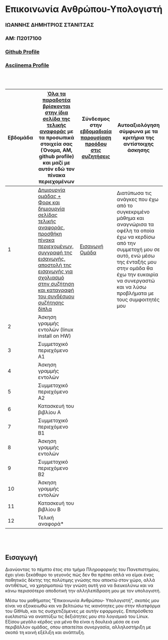 # Επικοινωνία Ανθρώπου-Υπολογιστή

### ΙΩΑΝΝΗΣ ΔΗΜΗΤΡΙΟΣ ΣΤΑΝΙΤΣΑΣ
### ΑΜ: Π2017100
### [Github Profile](https://github.com/GiannisStan)
### [Asciinema Profile](https://asciinema.org/~2017100)
<br />
<br />


 Εβδομάδα | [Όλα τα παραδοτέα βρίσκονται στην ίδια σελίδα της τελικής αναφοράς](https://courses-ionio.github.io/help/deliverables/) με τα προσωπικά στοιχεία σας (Όνομα, ΑΜ, github profile) και μαζί με αυτόν εδώ τον πίνακα περιεχομένων | Σύνδεσμος στην [εβδομαδιαία παρουσίαση προόδου στις συζητήσεις](https://github.com/courses-ionio/help/discussions/categories/show-and-tell) | Αυτοαξιολόγηση σύμφωνα με τα κριτήρια της αντίστοιχης άσκησης |
| --- | --- | --- | --- |
| 1 |  [Δημιουργία ομάδας + Φορκ και δημιουργία σελίδας τελικής αναφοράς, προσθήκη πίνακα περιεχομένων, συγγραφή της εισαγωγής, αποστολή της εισαγωγής για σχολιασμό στην συζήτηση και καταγραφή του συνδέσμου συζήτησης δίπλα](#εισαγωγή)| [Εισαγωγή](https://github.com/courses-ionio/help/discussions/1631) <br> [Ομάδα](https://github.com/ContattoContare) | Διατύπωσα τις ανάγκες που έχω από το συγκεκριμένο μάθημα και αναγνώρισα τα οφέλη τα οποία έχω να κερδίσω από την συμμετοχή μου σε αυτό, ενώ μέσω της ένταξής μου στην ομάδα θα έχω την ευκαιρία να συνεργαστώ και να λύσω προβλήματα με τους συμφοιτητές μου |
| 2 | Άσκηση γραμμής εντολών (linux install on HW) | | |
| 3 | Συμμετοχικό περιεχόμενο A1 | | |
| 4 | Άσκηση γραμμής εντολών | | |
| 5 | Συμμετοχικό περιεχόμενο A2 | | |
| 6 | Κατασκευή του βιβλίου Α | | |
| 7 | Συμμετοχικό περιεχόμενο B1 | | |
| 8 | Άσκηση γραμμής εντολών | | |
| 9 | Συμμετοχικό περιεχόμενο B2 | | |
| 10 | Άσκηση γραμμής εντολών | | |
| 11 | Κατασκευή του βιβλίου Β | | |
| 12 | Τελική αναφορά* | | |
<br />
<br />


## Εισαγωγή
Διανύοντας το πέμπτο έτος στο τμήμα Πληροφορικής του Πανεπιστημίου, έχει γίνει ξεκάθαρο το γεγονός πώς δεν θα πρέπει απλά να 
είμαι ένας παθητικός δέκτης της πολύτιμης γνώσης που αποκτώ στον χώρο, αλλά αντιθέτως, να χρησιμοποιώ την γνώση αυτή για να διευκολύνω
και να κάνω περισσότερο αποδοτική την αλληλεπίδραση μου με τον υπολογιστή. 
<br />

Μέσω του μαθήματος "Επικοινωνία Ανθρώπου- Υπολογιστή", σκοπός μου είναι να εξοικειωθώ και να βελτιώσω τις ικανότητες μου στην πλατφόρμα 
του GitHub, και τις συσχετιζόμενες με αυτήν εφαρμογές. Επιπρόσθετα ευελπιστώ να αναπτύξω τις δεξιότητες μου στο λογισμικό του Linux. Εξίσου
μεγάλο κέρδος για μένα θα είναι η δουλειά μέσα σε ενα περιβάλλον ομάδας, οπου απαιτείται συνεργασία, αλληλοστήριξη με σκοπό τη κοινή εξέλιξη 
και ανάπτυξη.
<br />
<br />
